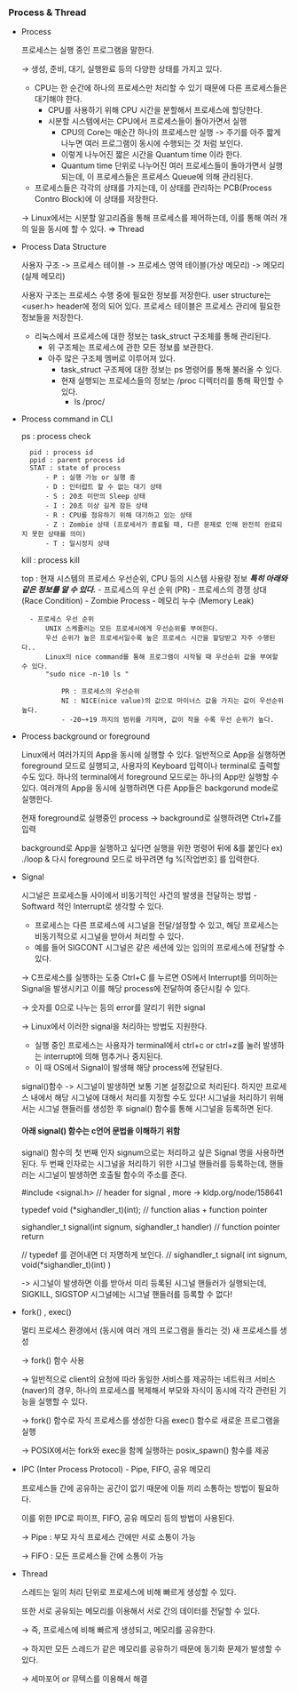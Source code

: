 ### Process & Thread 

- Process

     프로세스는 실행 중인 프로그램을 말한다.

    → 생성, 준비, 대기, 실행완료 등의 다양한 상태를 가지고 있다. 
	- CPU는 한 순간에 하나의 프로세스만 처리할 수 있기 때문에 다른 프로세스들은 대기해야 한다.
		- CPU를 사용하기 위해 CPU 시간을 분할해서 프로세스에 할당한다.
		- 시분할 시스템에서는 CPU에서 프로세스들이 돌아가면서 실행 
			- CPU의 Core는 매순간 하나의 프로세스만 실행 -> 주기를 아주 짧게 나누면 여러 프로그램이 동시에 수행되는 것 처럼 보인다.
			- 이렇게 나누어진 짧은 시간을 Quantum time 이라 한다.
			- Quantum time 단위로 나누어진 여러 프로세스들이 돌아가면서 실행되는데, 이 프로세스들은 프로세스 Queue에 의해 관리된다.
	- 프로세스들은 각각의 상태를 가지는데, 이 상태를 관리하는 PCB(Process Contro Block)에 이 상태를 저장한다.

    → Linux에서는 시분할 알고리즘을 통해 프로세스를 제어하는데, 이를 통해 여러 개의 일을 동시에 할 수 있다. ⇒ Thread 

- Process Data Structure

	사용자 구조 -> 프로세스 테이블 -> 프로세스 영역 테이블(가상 메모리) -> 메모리(실제 메모리)

	사용자 구조는 프로세스 수행 중에 필요한 정보를 저장한다. user structure는 <user.h> header에 정의 되어 있다.
	프로세스 테이블은 프로세스 관리에 필요한 정보들을 저장한다.

	- 리눅스에서 프로세스에 대한 정보는 task_struct 구조체를 통해 관리된다.
		- 위 구조체는 프로세스에 관한 모든 정보를 보관한다.
		- 아주 많은 구조체 멤버로 이루어져 있다.
			- task_struct 구조체에 대한 정보는 ps 명령어를 통해 불러올 수 있다.
			- 현재 실행되는 프로세스들의 정보는 /proc 디렉터리를 통해 확인할 수 있다.
				- ls /proc/

- Process command in CLI

	ps : process check

		pid : process id
		ppid : parent process id
		STAT : state of process 
			- P : 실행 가능 or 실행 중
			- D : 인터럽트 할 수 없는 대기 상태 
			- S : 20초 미만의 Sleep 상태
			- I : 20초 이상 길게 잠든 상태
			- R : CPU를 점유하기 위해 대기하고 있는 상태
			- Z : Zombie 상태 (프로세서가 종료될 때, 다른 문제로 인해 완전히 완료되지 못한 상태를 의미)
			- T : 일시정지 상태

	kill : process kill

	top : 현재 시스템의 프로세스 우선순위, CPU 등의 시스템 사용량 정보
		***특히 아래와 같은 정보를 알 수 있다.***
		- 프로세스의 우선 순위 (PR)
		- 프로세스의 경쟁 상대 (Race Condition)
		- Zombie Process
		- 메모리 누수 (Memory Leak)

		- 프로세스 우선 순위
			UNIX 스케쥴러는 모든 프로세서에게 우선순위를 부여한다.
			우선 순위가 높은 프로세서일수록 높은 프로세스 시간을 할당받고 자주 수행된다..
			Linux의 nice command를 통해 프로그램이 시작될 때 우선순위 값을 부여할 수 있다.
			"sudo nice -n-10 ls "

				PR : 프로세스의 우선순위
				NI : NICE(nice value)의 값으로 마이너스 값을 가지는 값이 우선순위 높다.
				- -20~+19 까지의 범위를 가지며, 값이 작을 수록 우선 순위가 높다.

- Process background or foreground

	Linux에서 여러가지의 App을 동시에 실행할 수 있다.
	일반적으로 App을 실행하면 foreground 모드로 실행되고, 사용자의 Keyboard 입력이나 terminal로 출력할 수도 있다.
	하나의 terminal에서 foreground 모드로는 하나의 App만 실행할 수 있다.
		여러개의 App을 동시에 실행하려면 다른 App들은 backgorund mode로 실행한다.

	현재 foreground로 실행중인 process -> background로 실행하려면 Ctrl+Z를 입력 

	background로 App을 실행하고 싶다면 실행을 위한 명령어 뒤에 &를 붙인다 ex) ./loop &
	다시 foreground 모드로 바꾸려면 fg %[작업번호] 를 입력한다.

	
- Signal

    시그널은 프로세스들 사이에서 비동기적인 사건의 발생을 전달하는 방법 - Softward 적인 Interrupt로 생각할 수 있다.
	- 프로세스는 다른 프로세스에 시그널을 전달/설정할 수 있고, 해당 프로세스는 비동기적으로 시그널을 받아서 처리할 수 있다.
	- 예를 들어 SIGCONT 시그널은 같은 세션에 있는 임의의 프로세스에 전달할 수 있다.

    → C프로세스를 실행하는 도중 Ctrl+C 를 누르면 OS에서 Interrupt를 의미하는 Signal을 발생시키고 이를 해당 process에 전달하여 중단시킬 수 있다. 

    → 숫자를 0으로 나누는 등의 error를 알리기 위한 signal

    → Linux에서 이러한 signal을 처리하는 방법도 지원한다.
	- 실행 중인 프로세스는 사용자가 terminal에서 ctrl+c or ctrl+z를 눌러 발생하는 interrupt에 의해 멈추거나 중지된다.
	- 이 때 OS에서 Signal이 발생해 해당 process에 전달된다.


	signal()함수 -> 시그널이 발생하면 보통 기본 설정값으로 처리된다. 하지만 프로세스 내에서 해당 시그널에 대해서 처리를 지정할 수도 있다!
	시그널을 처리하기 위해서는 시그널 핸들러를 생성한 후 signal() 함수를 통해 시그널을 등록하면 된다.

	#### 아래 signal() 함수는 c언어 문법을 이해하기 위함 
	
	signal() 함수의 첫 번째 인자 signum으로는 처리하고 싶은 Signal 명을 사용하면 된다.
	두 번째 인자로는 시그널을 처리하기 위한 시그널 핸들러를 등록하는데, 핸들러는 시그널이 발생하면 호출될 함수의 주소를 준다. 

	#include <signal.h> // header for signal , more -> kldp.org/node/158641
	
	typedef void (*sighandler_t)(int); // function alias + function pointer 

	sighandler_t signal(int signum, sighandler_t handler) // function pointer return 
	
	// typedef 를 걷어내면 더 자명하게 보인다.
	// sighandler_t signal( int signum, void(*sighandler_t)(int) )


	-> 시그널이 발생하면 이를 받아서 미리 등록된 시그널 핸들러가 실행되는데, SIGKILL, SIGSTOP 시그널에는 시그널 핸들러를 등록할 수 없다!	
	

- fork() , exec()

    멀티 프로세스 환경에서 (동시에 여러 개의 프로그램을 돌리는 것) 새 프로세스를 생성

    → fork() 함수 사용

    → 일반적으로 client의 요청에 따라 동일한 서비스를 제공하는 네트워크 서비스(naver)의 경우, 하나의 프로세스를 복제해서 부모와 자식이 동시에 각각 관련된 기능을 실행할 수 있다.

    → fork() 함수로 자식 프로세스를 생성한 다음 exec() 함수로 새로운 프로그램을 실행

    → POSIX에서는 fork와 exec을 함께 실행하는 posix_spawn() 함수를 제공

- IPC (Inter Process Protocol) - Pipe, FIFO, 공유 메모리

    프로세스들 간에 공유하는 공간이 없기 때문에 이들 끼리 소통하는 방법이 필요하다.

    이를 위한 IPC로 파이프, FIFO, 공유 메모리 등의 방법이 사용된다.

    → Pipe : 부모 자식 프로세스 간에만 서로 소통이 가능

    → FIFO : 모든 프로세스들 간에 소통이 가능

- Thread

    스레드는 일의 처리 단위로 프로세스에 비해 빠르게 생성할 수 있다.

    또한 서로 공유되는 메모리를 이용해서 서로 간의 데이터를 전달할 수 있다.

    → 즉, 프로세스에 비해 빠르게 생성되고, 메모리를 공유한다.

    → 하지만 모든 스레드가 같은 메모리를 공유하기 때문에 동기화 문제가 발생할 수 있다.

    → 세마포어 or 뮤텍스를 이용해서 해결

